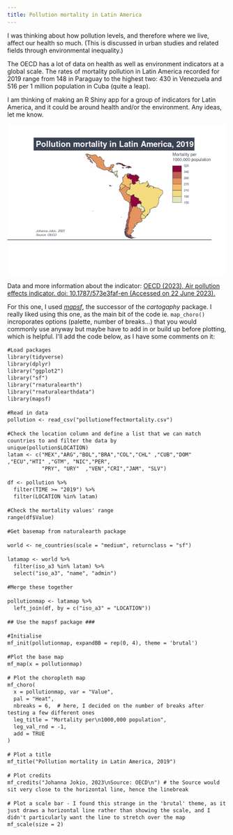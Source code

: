 ```yaml
---
title: Pollution mortality in Latin America
---
```

I was thinking about how pollution levels, and therefore where we live, affect our health so much. (This is discussed in urban studies and related fields through environmental inequality.) 

The OECD has a lot of data on health as well as environment indicators at a global scale. The rates of mortality pollution in Latin America recorded for 2019 range from 148 in Paraguay to the highest two: 430 in Venezuela and 516 per 1 million population in Cuba (quite a leap).

I am thinking of making an R Shiny app for a group of indicators for Latin America, and it could be around health and/or the environment. Any ideas, let me know.

![Pollution mortality in Latin America made with `mapsf`](/images/pollutionmortality_latam.png)

Data and more information about the indicator: [OECD (2023), Air pollution effects indicator. doi: 10.1787/573e3faf-en (Accessed on 22 June 2023).](https://data.oecd.org/air/air-pollution-effects.htm)

For this one, I used [*mapsf*](https://riatelab.github.io/mapsf/), the successor of the *cartogaphy* package. I really liked using this one, as the main bit of the code ie. `map_choro()` incroporates  options (palette, number of breaks...) that you would commonly use anyway but maybe have to add in or build up before plotting, which is helpful. I'll add the code below, as I have some comments on it:

```{r}
#Load packages
library(tidyverse) 
library(dplyr)
library("ggplot2")
library("sf")
library("rnaturalearth")
library("rnaturalearthdata")
library(mapsf)

#Read in data
pollution <- read_csv("pollutioneffectmortality.csv") 

#Check the location column and define a list that we can match countries to and filter the data by
unique(pollution$LOCATION)
latam <- c("MEX","ARG","BOL","BRA","COL","CHL" ,"CUB","DOM" ,"ECU","HTI" ,"GTM", "NIC","PER",
           "PRY", "URY"  ,"VEN","CRI","JAM", "SLV")

df <- pollution %>% 
  filter(TIME >= "2019") %>% 
  filter(LOCATION %in% latam)

#Check the mortality values' range
range(df$Value) 

#Get basemap from naturalearth package

world <- ne_countries(scale = "medium", returnclass = "sf")

latamap <- world %>% 
  filter(iso_a3 %in% latam) %>% 
  select("iso_a3", "name", "admin")

#Merge these together

pollutionmap <- latamap %>% 
  left_join(df, by = c("iso_a3" = "LOCATION"))

## Use the mapsf package ###

#Initialise
mf_init(pollutionmap, expandBB = rep(0, 4), theme = 'brutal') 

#Plot the base map
mf_map(x = pollutionmap)

# Plot the choropleth map
mf_choro(
  x = pollutionmap, var = "Value",
  pal = "Heat",
  nbreaks = 6,  # here, I decided on the number of breaks after testing a few different ones
  leg_title = "Mortality per\n1000,000 population",
  leg_val_rnd = -1,
  add = TRUE
)

# Plot a title
mf_title("Pollution mortality in Latin America, 2019")

# Plot credits
mf_credits("Johanna Jokio, 2023\nSource: OECD\n") # the Source would sit very close to the horizontal line, hence the linebreak

# Plot a scale bar - I found this strange in the 'brutal' theme, as it just draws a horizontal line rather than showing the scale, and I didn't particularly want the line to stretch over the map
mf_scale(size = 2)
```
